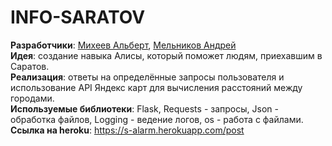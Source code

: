 # INFO-SARATOV
**Разработчики**: [Михеев Альберт](https://github.com/asaprocky2011), [Мельников Андрей](https://github.com/KsardasY)  
**Идея**: создание навыка Алисы, который поможет людям, приехавшим в Саратов.  
**Реализация**: ответы на определённые запросы пользователя и использование API Яндекс карт для вычисления расстояний между городами.  
**Используемые библиотеки**: Flask, Requests - запросы, Json - обработка файлов, Logging - ведение логов, os - работа с файлами.  
**Cсылка на heroku**: https://s-alarm.herokuapp.com/post
